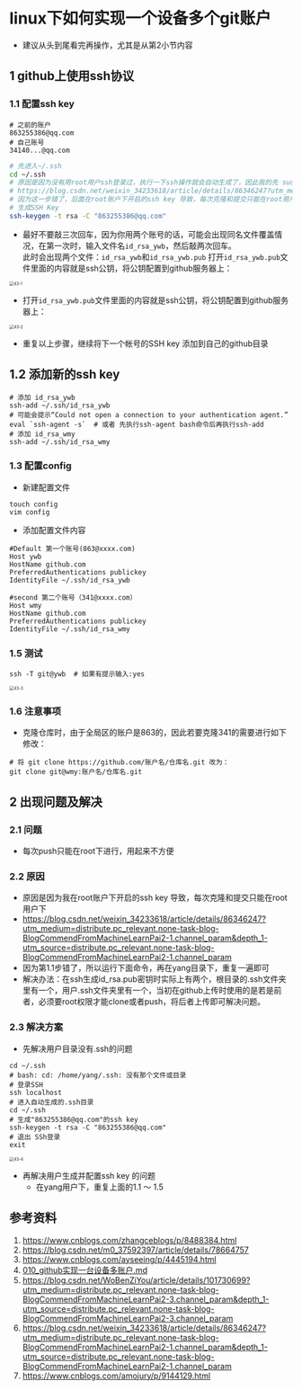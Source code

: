 # linux下如何实现一个设备多个git账户  

- 建议从头到尾看完再操作，尤其是从第2小节内容      

## 1 github上使用ssh协议  
### 1.1 配置ssh key   
```shell
# 之前的账户
863255386@qq.com
# 自己账号
34140...@qq.com
```
```bash
# 先进入~/.ssh
cd ~/.ssh 
# 原因是因为没有用root用户ssh登录过，执行一下ssh操作就会自动生成了，因此我的先 sudo su  
# https://blog.csdn.net/weixin_34233618/article/details/86346247?utm_medium=distribute.pc_relevant.none-task-blog-BlogCommendFromMachineLearnPai2-1.channel_param&depth_1-utm_source=distribute.pc_relevant.none-task-blog-BlogCommendFromMachineLearnPai2-1.channel_param  
# 因为这一步错了，后面在root账户下开启的ssh key 导致，每次克隆和提交只能在root用户下   
# 生成SSH Key 
ssh-keygen -t rsa -C "863255386@qq.com"
```

- 最好不要敲三次回车，因为你用两个账号的话，可能会出现同名文件覆盖情况，在第一次时，输入文件名`id_rsa_ywb`，然后敲两次回车。  
此时会出现两个文件：`id_rsa_ywb`和`id_rsa_ywb.pub`
打开`id_rsa_ywb.pub`文件里面的内容就是ssh公钥，将公钥配置到github服务器上：  
<img src="./img/43-1.png" alt="43-1" style="zoom:50%;" />   

- 打开`id_rsa_ywb.pub`文件里面的内容就是ssh公钥，将公钥配置到github服务器上：  

<img src="./img/43-2.png" alt="43-2" style="zoom:50%;" />   

- 重复以上步骤，继续将下一个帐号的SSH  key 添加到自己的github目录   

## 1.2 添加新的ssh key    
```shell
# 添加 id_rsa_ywb
ssh-add ~/.ssh/id_rsa_ywb
# 可能会提示“Could not open a connection to your authentication agent.”  
eval `ssh-agent -s`  # 或者 先执行ssh-agent bash命令后再执行ssh-add
# 添加 id_rsa_wmy
ssh-add ~/.ssh/id_rsa_wmy
```

### 1.3 配置config   

- 新建配置文件   
```shell
touch config
vim config
```

- 添加配置文件内容   

```shell
#Default 第一个账号(863@xxxx.com)
Host ywb
HostName github.com
PreferredAuthentications publickey
IdentityFile ~/.ssh/id_rsa_ywb

#second 第二个账号（341@xxxx.com）
Host wmy
HostName github.com
PreferredAuthentications publickey
IdentityFile ~/.ssh/id_rsa_wmy  
```

### 1.5 测试   
```shell  
ssh -T git@ywb  # 如果有提示输入:yes
```

<img src="./img/43-3.png" alt="43-3" style="zoom:50%;" />   

### 1.6 注意事项   
- 克隆仓库时，由于全局区的账户是863的，因此若要克隆341的需要进行如下修改：  

```shell
# 将 git clone https://github.com/账户名/仓库名.git 改为：  
git clone git@wmy:账户名/仓库名.git
```

## 2 出现问题及解决    
### 2.1 问题   
- 每次push只能在root下进行，用起来不方便    

### 2.2 原因   
- 原因是因为我在root账户下开启的ssh key 导致，每次克隆和提交只能在root用户下      
- https://blog.csdn.net/weixin_34233618/article/details/86346247?utm_medium=distribute.pc_relevant.none-task-blog-BlogCommendFromMachineLearnPai2-1.channel_param&depth_1-utm_source=distribute.pc_relevant.none-task-blog-BlogCommendFromMachineLearnPai2-1.channel_param  
- 因为第1.1步错了，所以运行下面命令，再在yang目录下，重复一遍即可   
- 解决办法：在ssh生成id_rsa.pub密钥时实际上有两个，根目录的.ssh文件夹里有一个，用户.ssh文件夹里有一个，当初在github上传时使用的是若是前者，必须要root权限才能clone或者push，将后者上传即可解决问题。

### 2.3 解决方案   
- 先解决用户目录没有.ssh的问题   
```shell
cd ~/.ssh
# bash: cd: /home/yang/.ssh: 没有那个文件或目录  
# 登录SSH  
ssh localhost
# 进入自动生成的.ssh目录
cd ~/.ssh
# 生成"863255386@qq.com"的ssh key
ssh-keygen -t rsa -C "863255386@qq.com" 
# 退出 SSh登录 
exit
```

<img src="./img/43-4.png" alt="43-4" style="zoom: 50%;" />   

- 再解决用户生成并配置ssh key 的问题  
	- 在yang用户下，重复上面的1.1 ～ 1.5    

## 参考资料  
1. https://www.cnblogs.com/zhangceblogs/p/8488384.html    
2. https://blog.csdn.net/m0_37592397/article/details/78664757   
3. https://www.cnblogs.com/ayseeing/p/4445194.html   
4. [010_github实现一台设备多账户.md](./010_github实现一台设备多账户.md)    
5. https://blog.csdn.net/WoBenZiYou/article/details/101730699?utm_medium=distribute.pc_relevant.none-task-blog-BlogCommendFromMachineLearnPai2-3.channel_param&depth_1-utm_source=distribute.pc_relevant.none-task-blog-BlogCommendFromMachineLearnPai2-3.channel_param     
6. https://blog.csdn.net/weixin_34233618/article/details/86346247?utm_medium=distribute.pc_relevant.none-task-blog-BlogCommendFromMachineLearnPai2-1.channel_param&depth_1-utm_source=distribute.pc_relevant.none-task-blog-BlogCommendFromMachineLearnPai2-1.channel_param   
7. https://www.cnblogs.com/amojury/p/9144129.html   

